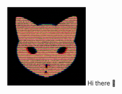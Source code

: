 <!--START_SECTION:update_image-->
<img src=https://raw.githubusercontent.com/Sceleratis/Sceleratis/main/.github/images/d-8.gif height=180px width=180px align=left; alt=Woops. Guess the image failed... />
<!--END_SECTION:update_image-->
Hi there 👋
